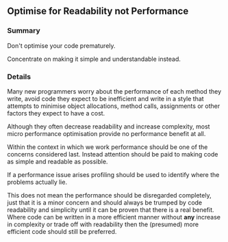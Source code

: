 ## Optimise for Readability not Performance

### Summary

Don't optimise your code prematurely. 

Concentrate on making it simple and understandable instead.

### Details

Many new programmers worry about the performance of each method they write, avoid code they expect to be inefficient and write in a style that attempts to minimise object allocations, method calls, assignments or other factors they expect to have a cost. 

Although they often decrease readability and increase complexity, most micro performance optimisation provide no performance benefit at all.

Within the context in which we work performance should be one of the concerns considered last. Instead attention should be paid to making code as simple and readable as possible.

If a performance issue arises profiling should be used to identify where the problems actually lie.

This does not mean the performance should be disregarded completely, just that it is a minor concern and should always be trumped by code readability and simplicity until it can be proven that there is a real benefit. Where code can be written in a more efficient manner without **any** increase in complexity or trade off with readability then the (presumed) more efficient code should still be preferred.

